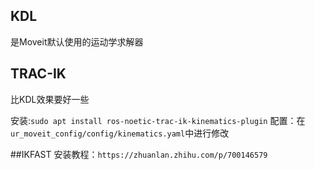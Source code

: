 ## KDL
是Moveit默认使用的运动学求解器

## TRAC-IK
比KDL效果要好一些

安装:`sudo apt install ros-noetic-trac-ik-kinematics-plugin`
配置：在`ur_moveit_config/config/kinematics.yaml`中进行修改

##IKFAST
安装教程：`https://zhuanlan.zhihu.com/p/700146579`